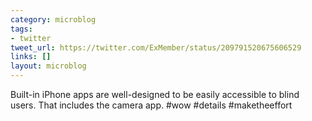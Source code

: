 ```yaml
---
category: microblog
tags:
- twitter
tweet_url: https://twitter.com/ExMember/status/209791520675606529
links: []
layout: microblog
---
```

Built-in iPhone apps are well-designed to be easily accessible to blind users. That includes the camera app. #wow #details #maketheeffort
